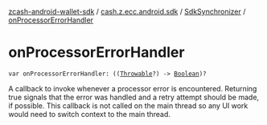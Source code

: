 [zcash-android-wallet-sdk](../../index.md) / [cash.z.ecc.android.sdk](../index.md) / [SdkSynchronizer](index.md) / [onProcessorErrorHandler](./on-processor-error-handler.md)

# onProcessorErrorHandler

`var onProcessorErrorHandler: ((`[`Throwable`](https://kotlinlang.org/api/latest/jvm/stdlib/kotlin/-throwable/index.html)`?) -> `[`Boolean`](https://kotlinlang.org/api/latest/jvm/stdlib/kotlin/-boolean/index.html)`)?`

A callback to invoke whenever a processor error is encountered. Returning true signals that
the error was handled and a retry attempt should be made, if possible. This callback is not
called on the main thread so any UI work would need to switch context to the main thread.

